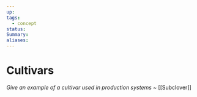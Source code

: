 ```yaml
---
up: 
tags:
  - concept
status: 
Summary:
aliases:
---
```

# Cultivars
*Give an example of a cultivar used in production systems*
~
[[Subclover]]
<!--SR:!2025-03-25,16,290-->